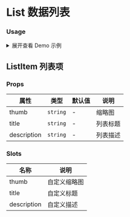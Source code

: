 # List 数据列表

### Usage

<details>
<summary>展开查看 Demo 示例</summary>

```vue
<template>
  <div class="p-4">
    <List>
      <ListItem
        v-for="k in 20"
        :key="k"
        title="Tony Admin"
        thumb="https://himg.bdimg.com/sys/portrait/hotitem/wildkid/49"
      >
        <template #description>基于 Vue3, TypeScript, Element Plus 实现的一套完整的企业级后台管理系统</template>
      </ListItem>
    </List>
  </div>
</template>

<script lang="ts">
import { defineComponent } from 'vue'
import { List, ListItem } from '@/components/List'

export default defineComponent({
  components: { List, ListItem },
  setup() {
    return {}
  }
})
</script>
```

</details>

## ListItem 列表项

### Props

| 属性        | 类型     | 默认值 | 说明     |
| ----------- | -------- | ------ | -------- |
| thumb       | `string` | -      | 缩略图   |
| title       | `string` | -      | 列表标题 |
| description | `string` | -      | 列表描述 |

### Slots

| 名称        | 说明         |
| ----------- | ------------ |
| thumb       | 自定义缩略图 |
| title       | 自定义标题   |
| description | 自定义描述   |
